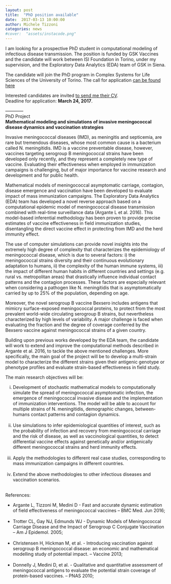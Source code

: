```yaml
---
layout: post
title:  "PhD position available"
date:  2017-03-13 10:00:00
author: Michele Tizzoni
categories: news
#cover:  "assets/instacode.png"
---
```

I am looking for a prospective PhD student in computational modeling of infectious disease transmission.
The position is funded by GSK Vaccines and the candidate will work between ISI Foundation in Torino, under my supervision, and the Exploratory Data Analytics (EDA) team of GSK in Siena.

The candidate will join the PhD program in Complex Systems for Life Sciences of the University of Torino.
The call for application [can be found here](https://en.unito.it/sites/sten/files/call_phd_33.pdf)

Interested candidates are invited [to send me their CV](http://micheletizzoni.github.io/contact/).
<br>
Deadline for application: <b>March 24, 2017</b>.

————<br>
PhD Project<br>
<b>Mathematical modeling and simulations of invasive meningococcal disease dynamics and vaccination strategies</b>
<br>

Invasive meningococcal diseases (IMD), as meningitis and septicemia, are rare but tremendous diseases, whose most common cause is a bacterium called N. meningitidis.
IMD is a vaccine preventable disease, however, vaccines targeting serogroup B meningococcal strains have been developed only recently, and they represent a completely new type of vaccine. Evaluating their effectiveness when employed in immunization campaigns is challenging, but of major importance for vaccine research and development and for public health.

Mathematical models of meningococcal asymptomatic carriage, contagion, disease emergence and vaccination have been developed to evaluate impact of mass immunization campaigns.
The Exploratory Data Analytics (EDA) team has developed a novel reverse approach based on a computational epidemic model of meningococcal disease transmission combined with real-time surveillance data (Argante L et al. 2016). This model-based inferential methodology has been proven to provide precise estimates of vaccine effectiveness in field immunization studies, disentangling the direct vaccine effect in protecting from IMD and the herd immunity effect.

The use of computer simulations can provide novel insights into the extremely high degree of complexity that characterizes the epidemiology of meningococcal disease, which is due to several factors: i) the meningococcal strains diversity and their continuous evolutionary adaptation to humans, ii) the complexity of the human immune systems, iii) the impact of different human habits in different countries and settings (e.g. rural vs. metropolitan areas) that drastically influence individual contact patterns and the contagion processes. These factors are especially relevant when considering a pathogen like N. meningitidis that is asymptomatically carried by up to 25% of the population, depending on age.

Moreover, the novel serogroup B vaccine Bexsero includes antigens that mimicry surface-exposed meningococcal proteins, to protect from the most prevalent world-wide circulating serogroup B strains, but nevertheless characterized by high levels of variability. A major challenge is faced when evaluating the fraction and the degree of coverage conferred by the Bexsero vaccine against meningococcal strains of a given country.

Building upon previous works developed by the EDA team, the candidate will work to extend and improve the computational methods described in Argante et al. 2016, to tackle the above mentioned challenges. More specifically, the main goal of the project will be to develop a multi-strain model to characterize the different strains given their antigenic genotype or phenotype profiles and evaluate strain-based effectiveness in field study.

The main research objectives will be:
<ol type="i">
<li>Development of stochastic mathematical models to computationally simulate the spread of meningococcal asymptomatic infection, the emergence of meningococcal invasive disease and the implementation of immunization interventions. The model will be able to account for multiple strains of N. meningitidis, demographic changes, between-humans contact patterns and contagion dynamics.</li>
<br>
<li>Use simulations to infer epidemiological quantities of interest, such as the probability of infection and recovery from meningococcal carriage and the risk of disease, as well as vaccinological quantities, to detect differential vaccine effects against genetically and/or antigenically different meningococcal strains and herd immunity effects.</li>
<br>
<li>Apply the methodologies to different real case studies, corresponding to mass immunization campaigns in different countries.</li>
<br>
<li>
Extend the above methodologies to other infectious diseases and vaccination scenarios.</li>
<br>
</ol>
References:
<ul>
<li>Argante L, Tizzoni M, Medini D - Fast and accurate dynamic estimation of field effectiveness of meningococcal vaccines – BMC Med. Jun 2016;</li>
<br>
<li>Trotter CL,  Gay NJ, Edmunds WJ - Dynamic Models of Meningococcal Carriage Disease and the Impact of Serogroup C Conjugate Vaccination – Am J Epidemol. 2005;</li>
<br>
<li>Christensen H, Hickman M, et al. - Introducing vaccination against serogroup B meningococcal disease: an economic and mathematical modelling study of potential impact. – Vaccine  2013;</li>
<br>
<li>Donnelly J, Medini D, et al. - Qualitative and quantitative assessment of meningococcal antigens to evaluate the potential strain coverage of protein-based vaccines. – PNAS 2010;</li>
<br>
</ul>
